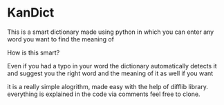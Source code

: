 # KanDict

This is a smart dictionary made using python in which you can enter any word you want to find the meaning of

How is this smart?

Even if you had a typo in your word the dictionary automatically detects it and suggest you the right word and the meaning of it as well if you want

it is a really simple alogrithm, made easy with the help of difflib library. everything is explained in the code via comments feel free to clone.
